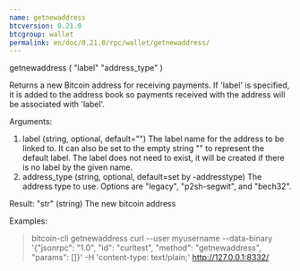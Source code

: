 ```yaml
---
name: getnewaddress
btcversion: 0.21.0
btcgroup: wallet
permalink: en/doc/0.21.0/rpc/wallet/getnewaddress/
---
```


getnewaddress ( "label" "address_type" )

Returns a new Bitcoin address for receiving payments.
If 'label' is specified, it is added to the address book 
so payments received with the address will be associated with 'label'.

Arguments:
1. label           (string, optional, default="") The label name for the address to be linked to. It can also be set to the empty string "" to represent the default label. The label does not need to exist, it will be created if there is no label by the given name.
2. address_type    (string, optional, default=set by -addresstype) The address type to use. Options are "legacy", "p2sh-segwit", and "bech32".

Result:
"str"    (string) The new bitcoin address

Examples:
> bitcoin-cli getnewaddress 
> curl --user myusername --data-binary '{"jsonrpc": "1.0", "id": "curltest", "method": "getnewaddress", "params": []}' -H 'content-type: text/plain;' http://127.0.0.1:8332/


